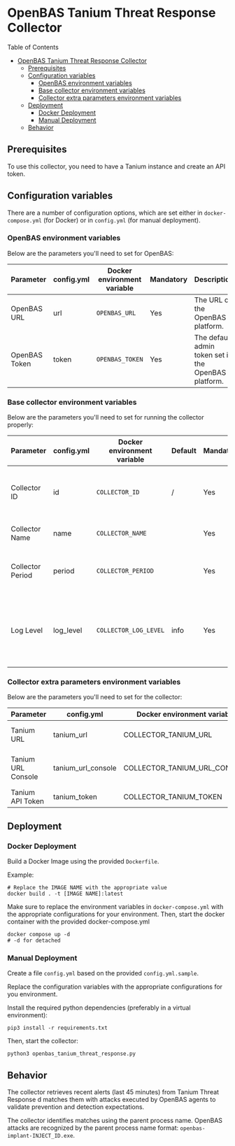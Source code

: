 # OpenBAS Tanium Threat Response Collector

Table of Contents

- [OpenBAS Tanium Threat Response Collector](#openbas-tanium-threat-response-collector)
    - [Prerequisites](#prerequisites)
    - [Configuration variables](#configuration-variables)
        - [OpenBAS environment variables](#openbas-environment-variables)
        - [Base collector environment variables](#base-collector-environment-variables)
        - [Collector extra parameters environment variables](#collector-extra-parameters-environment-variables)
    - [Deployment](#deployment)
        - [Docker Deployment](#docker-deployment)
        - [Manual Deployment](#manual-deployment)
    - [Behavior](#behavior)

## Prerequisites

To use this collector, you need to have a Tanium instance and create an API token.

## Configuration variables

There are a number of configuration options, which are set either in `docker-compose.yml` (for Docker) or
in `config.yml` (for manual deployment).

### OpenBAS environment variables

Below are the parameters you'll need to set for OpenBAS:

| Parameter     | config.yml | Docker environment variable | Mandatory | Description                                          |
|---------------|------------|-----------------------------|-----------|------------------------------------------------------|
| OpenBAS URL   | url        | `OPENBAS_URL`               | Yes       | The URL of the OpenBAS platform.                     |
| OpenBAS Token | token      | `OPENBAS_TOKEN`             | Yes       | The default admin token set in the OpenBAS platform. |

### Base collector environment variables

Below are the parameters you'll need to set for running the collector properly:

| Parameter        | config.yml | Docker environment variable | Default | Mandatory | Description                                                                            |
|------------------|------------|-----------------------------|---------|-----------|----------------------------------------------------------------------------------------|
| Collector ID     | id         | `COLLECTOR_ID`              | /       | Yes       | A unique `UUIDv4` identifier for this collector instance.                              |
| Collector Name   | name       | `COLLECTOR_NAME`            |         | Yes       | Name of the collector.                                                                 |
| Collector Period | period     | `COLLECTOR_PERIOD`          |         | Yes       | The time interval at which your collector will run.                                    |
| Log Level        | log_level  | `COLLECTOR_LOG_LEVEL`       | info    | Yes       | Determines the verbosity of the logs. Options are `debug`, `info`, `warn`, or `error`. |

### Collector extra parameters environment variables

Below are the parameters you'll need to set for the collector:

| Parameter                 | config.yml                 | Docker environment variable  | Default | Mandatory | Description                          |
|---------------------------|----------------------------|------------------------------|---------|-----------|--------------------------------------|
| Tanium URL                | tanium_url                 | COLLECTOR_TANIUM_URL         |         | Yes       | URL of your Tanium instance.         |
| Tanium URL Console        | tanium_url_console         | COLLECTOR_TANIUM_URL_CONSOLE |         | Yes       | URL of your Tanium console instance. |
| Tanium API Token          | tanium_token               | COLLECTOR_TANIUM_TOKEN       |         | Yes       | API Token.                           |

## Deployment

### Docker Deployment

Build a Docker Image using the provided `Dockerfile`.

Example:

```shell
# Replace the IMAGE NAME with the appropriate value
docker build . -t [IMAGE NAME]:latest
```

Make sure to replace the environment variables in `docker-compose.yml` with the appropriate configurations for your
environment. Then, start the docker container with the provided docker-compose.yml

```shell
docker compose up -d
# -d for detached
```

### Manual Deployment

Create a file `config.yml` based on the provided `config.yml.sample`.

Replace the configuration variables with the appropriate configurations for
you environment.

Install the required python dependencies (preferably in a virtual environment):

```shell
pip3 install -r requirements.txt
```

Then, start the collector:

```shell
python3 openbas_tanium_threat_response.py
```

## Behavior

The collector retrieves recent alerts (last 45 minutes) from Tanium Threat Response d matches them with attacks executed
by OpenBAS agents to validate prevention and detection expectations.

The collector identifies matches using the parent process name. OpenBAS attacks are
recognized by the parent process name format: `openbas-implant-INJECT_ID.exe`.
